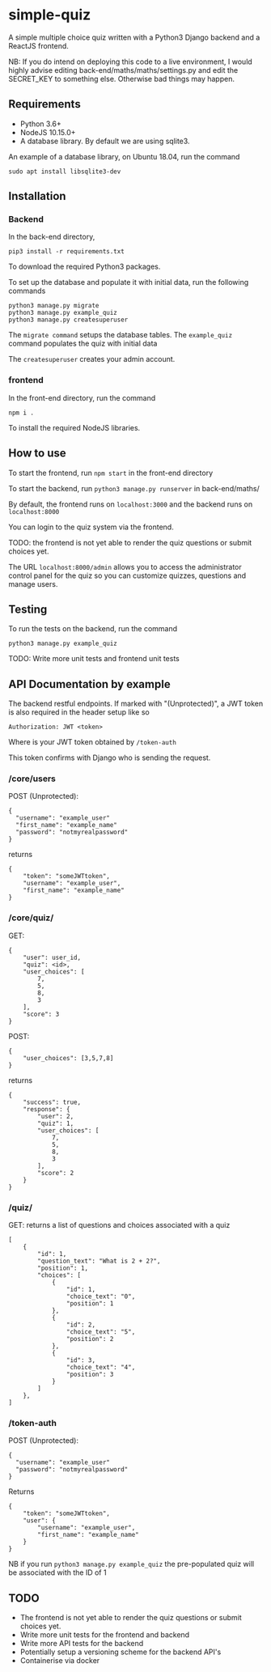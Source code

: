 # simple-quiz
A simple multiple choice quiz written with a Python3 Django backend and
a ReactJS frontend.

NB: If you do intend on deploying this code to a live environment,
I would highly advise editing back-end/maths/maths/settings.py and
edit the SECRET_KEY to something else. Otherwise bad things may happen.

## Requirements

* Python 3.6+
* NodeJS 10.15.0+
* A database library. By default we are using sqlite3.

An example of a database library, on Ubuntu 18.04, run the command

`sudo apt install libsqlite3-dev`


## Installation

### Backend

In the back-end directory,

`pip3 install -r requirements.txt`

To download the required  Python3 packages.

To set up the database and populate it with initial data, run the
following commands

```
python3 manage.py migrate
python3 manage.py example_quiz
python3 manage.py createsuperuser
```

The `migrate command` setups the database tables.
The `example_quiz` command populates the quiz with initial data

The `createsuperuser` creates your admin account.

### frontend

In the front-end directory, run the command

`npm i .`

To install the required NodeJS libraries.

## How to use

To start the frontend, run `npm start` in the front-end directory

To start the backend, run `python3 manage.py runserver` in back-end/maths/

By default, the frontend runs on `localhost:3000` and the backend
runs on `localhost:8000`

You can login to the quiz system via the frontend.

TODO: the frontend is not yet able to render the quiz questions or submit choices yet.

The URL `localhost:8000/admin` allows you to access the administrator
control panel for the quiz so you can customize quizzes, questions and manage users.

## Testing

To run the tests on the backend, run the command

`python3 manage.py example_quiz`

TODO: Write more unit tests and frontend unit tests

## API Documentation by example

The backend restful endpoints. If marked with "(Unprotected)", a JWT token
is also required in the header setup like so

```
Authorization: JWT <token>
```
Where <token> is your JWT token obtained by `/token-auth`

This token confirms with Django who is sending the request.

### /core/users

POST (Unprotected):


```
{
  "username": "example_user"
  "first_name": "example_name"
  "password": "notmyrealpassword"
}
```

returns

```
{
    "token": "someJWTtoken",
    "username": "example_user",
    "first_name": "example_name"
}
```

### /core/quiz/<id>

GET:

```
{
    "user": user_id,
    "quiz": <id>,
    "user_choices": [
        7,
        5,
        8,
        3
    ],
    "score": 3
}
```

POST:

```
{
	"user_choices": [3,5,7,8]
}
```

returns

```
{
    "success": true,
    "response": {
        "user": 2,
        "quiz": 1,
        "user_choices": [
            7,
            5,
            8,
            3
        ],
        "score": 2
    }
}
```

### /quiz/<id>

GET: returns a list of questions and choices associated with a quiz

```
[
    {
        "id": 1,
        "question_text": "What is 2 + 2?",
        "position": 1,
        "choices": [
            {
                "id": 1,
                "choice_text": "0",
                "position": 1
            },
            {
                "id": 2,
                "choice_text": "5",
                "position": 2
            },
            {
                "id": 3,
                "choice_text": "4",
                "position": 3
            }
        ]
    },
]
```

### /token-auth

POST (Unprotected):

```
{
  "username": "example_user"
  "password": "notmyrealpassword"
}
```

Returns

```
{
    "token": "someJWTtoken",
    "user": {
        "username": "example_user",
        "first_name": "example_name"
    }
}
```

NB if you run `python3 manage.py example_quiz` the pre-populated quiz will be associated with the ID of 1

## TODO
* The frontend is not yet able to render the quiz questions or submit choices yet.
* Write more unit tests for the frontend and backend
* Write more API tests for the backend
* Potentially setup a versioning scheme for the backend API's
* Containerise via docker
